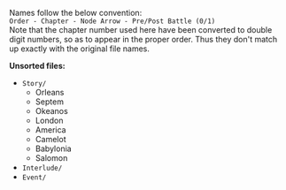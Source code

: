 Names follow the below convention:  
`Order - Chapter - Node Arrow - Pre/Post Battle (0/1)`  
Note that the chapter number used here have been converted to double digit numbers, so as to appear in the proper order. Thus they don't match up exactly with the original file names.

**Unsorted files:**

* `Story/`
  * Orleans
  * Septem
  * Okeanos
  * London
  * America
  * Camelot
  * Babylonia
  * Salomon
* `Interlude/`
* `Event/`